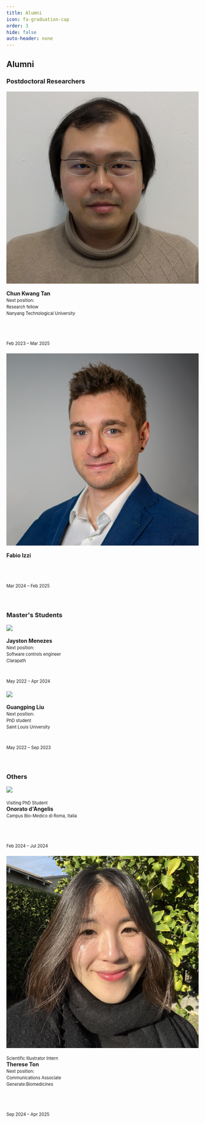 ```yaml
---
title: Alumni
icon: fa-graduation-cap
order: 3
hide: false
auto-header: none
---
```


## **Alumni**


### **Postdoctoral Researchers**

<div class="group">
<div class="people">
	<div class="photo">
		<img src="/assets/people/alumni/postdoc_2023_chun_kwang_tan.jpg" />
	</div>
	<div class="spec">
		<p>
		<strong>Chun Kwang Tan</strong><br>
		<font style="font-size: 80%">Next position:<br>
		Research fellow<br>
		Nanyang Technological University<br></font>
		<a href="https://scholar.google.com/citations?user=Qi8y8W4AAAAJ&hl=en" target="_blank" title="google scholar"><i class="ai ai-google-scholar"></i></a>&nbsp;
		<a href="https://jp.linkedin.com/in/chun-kwang-tan-a806412b" target="_blank" title="linkedin"><i class="fa-brands fa-linkedin"></i></a><font style="font-size: 250%"><br></font>
		<font style="font-size: 80%">Feb 2023 &ndash; Mar 2025</font><font style="font-size: 250%"><br></font>
		</p>
	</div>
</div>

<div class="people">
	<div class="photo">
		<img src="/assets/people/alumni/postdoc_2024_fabio_izzi.jpg" />
	</div>
	<div class="spec">
		<p>
		<strong>Fabio Izzi</strong><br>
		<a href="https://scholar.google.com/citations?user=xvlJPPoAAAAJ&hl=en" target="_blank" title="google scholar"><i class="ai ai-google-scholar"></i></a>&nbsp;
		<a href="https://www.linkedin.com/in/fabio-izzi/?originalSubdomain=de" target="_blank" title="linkedin"><i class="fa-brands fa-linkedin"></i></a>&nbsp;
		<a href="https://twitter.com/fi_izzi" target="_blank"><i class="fa-brands fa-x-twitter" title="twitter"></i></a><font style="font-size: 250%"><br></font>
		<font style="font-size: 80%">Mar 2024 &ndash; Feb 2025</font><font style="font-size: 250%"><br></font>
		</p>
	</div>
</div>

</div>

<br>


### **Master's Students**

<div class="group">
<div class="people">
	<div class="photo">
		<img src="/assets/people/alumni/ms_2022_jayston_menezes.jpg" />
	</div>
	<div class="spec">
		<p>
		<strong>Jayston Menezes</strong><br>
		<font style="font-size: 80%">Next position:<br>
		Software controls engineer<br>
		Clarapath<br></font>
		<a href="https://jayston-menezes.github.io/Portfolio/" target="_blank"><i class="fa fa-home"></i></a>&nbsp;
		<a href="
		https://www.linkedin.com/in/jayston-menezes" target="_blank"><i class="fa-brands fa-linkedin"></i></a>&nbsp;
		<a href="https://github.com/jayston-menezes" target="_blank"><i class="fa-brands fa-github"></i></a>&nbsp;
		<a href="
		https://scholar.google.com/citations?user=NzSb5UsAAAAJ&hl=en" target="_blank">
		<i class="ai ai-google-scholar-square"></i></a><br>
		<font style="font-size: 80%">May 2022 &ndash; Apr 2024</font><font style="font-size: 250%"><br></font>
		</p>
	</div>
</div>
<div class="people">
	<div class="photo">
		<img src="/assets/people/alumni/ms_2022_guangping_liu.jpg" />
	</div>
	<div class="spec">
		<p>
		<strong>Guangping Liu</strong><br>
		<font style="font-size: 80%">Next position:<br>
		PhD student<br>
		Saint Louis University<br></font>
		<a href="
		https://www.linkedin.com/in/guangping-liu-01355b22b/" target="_blank"><i class="fa-brands fa-linkedin"></i></a><br>
		<font style="font-size: 80%">May 2022 &ndash; Sep 2023</font><font style="font-size: 250%"><br></font>
		</p>
	</div>
</div>
</div>

<br>

### **Others**

<div class="group">

<div class="people">
	<div class="photo">
		<img src="/assets/people/alumni/visiting_phd_2024_onorato_dAngelis.jpg" />
	</div>
	<div class="spec">
		<p>
		<font style="font-size: 80%">Visiting PhD Student<br></font>
		<strong>Onorato d'Angelis</strong><br>
		<font style="font-size: 80%">Campus Bio-Medico di Roma, Italia<br></font>
		<a href="https://scholar.google.com/citations?user=FV510mQAAAAJ&hl=en" target="_blank" title="google scholar"><i class="ai ai-google-scholar"></i></a>&nbsp;
		<a href="https://www.linkedin.com/in/onorato-d%E2%80%99angelis-7830771a8/" target="_blank" title="linkedin"><i class="fa-brands fa-linkedin"></i></a><font style="font-size: 250%"><br></font>
		<font style="font-size: 80%">Feb 2024 &ndash; Jul 2024</font><font style="font-size: 250%"><br></font>
		</p>
	</div>
</div>

<div class="people">
	<div class="photo">
		<img src="/assets/people/illustrator_2024_therese_ton.JPG" />
	</div>
	<div class="spec">
		<p>
		<font style="font-size: 80%">Scientific Illustrator Intern<br></font>
		<strong>Therese Ton</strong><br>
		<font style="font-size: 80%">Next position:<br>
		Communications Associate<br>
		Generate:Biomedicines<br></font>
		<a href="https://www.ttonstudio.com/" target="_blank" title="homepage"><i class="fa fa-home"></i></a>&nbsp;
		<a href="https://www.linkedin.com/in/thereseton/" target="_blank"><i class="fa-brands fa-linkedin"></i></a><font style="font-size: 250%"><br></font>
		<font style="font-size: 80%">Sep 2024 &ndash; Apr 2025</font><font style="font-size: 250%"><br></font>
		</p>
	</div>
</div>

<!--
<div class="people">
	<div class="photo">
		<img src="/assets/people/highschool_2023_chinmayi_goyal.jpeg" />
	</div>
	<div class="spec">
		<p>
		<font style="font-size: 80%">Highschool Researcher<br></font>
		<strong>Chinmayi Goyal</strong><br>
		<font style="font-size: 80%">Next position:<br>
		Undergratuate Student<br>
		MIT<br></font>
		<a href="https://www.linkedin.com/in/chinmayi-goyal-942b872a5/" target="_blank"><i class="fa-brands fa-linkedin"></i></a><font style="font-size: 250%"><br></font>
		<font style="font-size: 80%">Jan 2023 &ndash; Aug 2025</font><font style="font-size: 250%"><br></font>
		</p>
	</div>
</div>
-->

</div>

<br>

<!--

<div class="people">
	<div class="photo">
		<img src="/assets/people/highschool_2023_chinmayi_goyal.jpeg" />
	</div>
	<div class="spec">
		<p>
		Highschool Researcher<br>
		<strong>Chinmayi Goyal</strong><br>
		Yorktown High School, NY<font style="font-size: 250%"><br></font>
		<a href="https://www.linkedin.com/in/chinmayi-goyal-942b872a5/" target="_blank"><i class="fa-brands fa-linkedin"></i></a><br>
		<font style="font-size: 80%">Jan 2023 &ndash; Aug 2025</font><font style="font-size: 250%"><br></font>
		</p>
	</div>
</div>

<div class="people">
	<div class="photo">
		<img src="/assets/people/illustrator_2024_therese_ton.JPG" />
	</div>
	<div class="spec">
		<p>
		Scientific Illustrator<br>
		<strong>Therese Ton</strong><br>
		MLA in Biotechnology<font style="font-size: 250%"><br></font>
		Harvard University Extension School<br>
		hello[at]ttonstudio.com<font style="font-size: 250%"><br></font>
		<a href="https://www.ttonstudio.com/" target="_blank" title="homepage"><i class="fa fa-home"></i></a>&nbsp;
		<a href="https://www.linkedin.com/in/thereseton/" target="_blank"><i class="fa-brands fa-linkedin"></i></a><br>
		<font style="font-size: 80%">since Sep 2024</font><font style="font-size: 250%"><br></font>
		</p>
	</div>
</div>
-->

